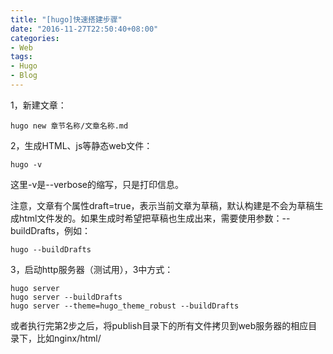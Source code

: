 ```yaml
---
title: "[hugo]快速搭建步骤"
date: "2016-11-27T22:50:40+08:00"
categories:
- Web
tags:
- Hugo
- Blog
---
```


1，新建文章：

    hugo new 章节名称/文章名称.md

2，生成HTML、js等静态web文件：

    hugo -v
    
这里-v是--verbose的缩写，只是打印信息。

注意，文章有个属性draft=true，表示当前文章为草稿，默认构建是不会为草稿生成html文件发的。如果生成时希望把草稿也生成出来，需要使用参数：--buildDrafts，例如：

    hugo --buildDrafts

3，启动http服务器（测试用），3中方式：

    hugo server
    hugo server --buildDrafts
    hugo server --theme=hugo_theme_robust --buildDrafts

或者执行完第2步之后，将publish目录下的所有文件拷贝到web服务器的相应目录下，比如nginx/html/

